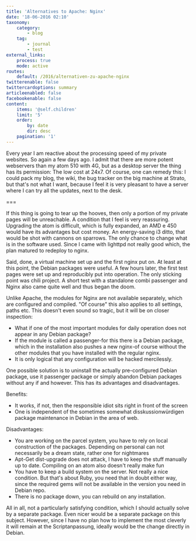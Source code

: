 ```yaml
---
title: 'Alternatives to Apache: Nginx'
date: '18-06-2016 02:10'
taxonomy:
    category:
        - blog
    tag:
        - journal
        - test
external_links:
    process: true
    mode: active
routes:
    default: /2016/alternativen-zu-apache-nginx
twitterenable: false
twittercardoptions: summary
articleenabled: false
facebookenable: false
content:
    items: '@self.children'
    limit: '5'
    order:
        by: date
        dir: desc
    pagination: '1'
---
```


Every year I am reactive about the processing speed of my private websites. So again a few days ago. I admit that there are more potent webservers than my atom 510 with 4G, but as a desktop server the thing has its permission: The low cost at 24x7. Of course, one can remedy this: I could pack my blog, the wiki, the bug tracker on the big machine at Strato, but that's not what I want, because I feel it is very pleasant to have a server where I can try all the updates, next to the desk.

===

If this thing is going to tear up the hooves, then only a portion of my private pages will be unreachable. A condition that I feel is very reassuring. Upgrading the atom is difficult, which is fully expanded, an AMD e 450 would have its advantages but cost money. An energy-saving i3 ditto, that would be shot with cannons on sparrows. The only chance to change what is in the software used. Since I came with lighttpd not really good which, the plan matured to redeploy to nginx.

Said, done, a virtual machine set up and the first nginx put on. At least at this point, the Debian packages were useful. A few hours later, the first test pages were set up and reproducibly put into operation. The only sticking point was chili project. A short test with a standalone combi passenger and Nginx also came quite well and thus began the doom.

Unlike Apache, the modules for Nginx are not available separately, which are configured and compiled. "Of course" this also applies to all settings, paths etc. This doesn't even sound so tragic, but it will be on closer inspection:

* What if one of the most important modules for daily operation does not appear in any Debian package?
* If the module is called a passenger-for this there is a Debian package, which in the installation also pushes a new nginx-of course without the other modules that you have installed with the regular nginx.
* It is only logical that any configuration will be hacked mercilessly.

One possible solution is to uninstall the actually pre-configured Debian package, use it passenger package or simply abandon Debian packages without any if and however. This has its advantages and disadvantages.

Benefits:
* It works, if not, then the responsible idiot sits right in front of the screen
* One is independent of the sometimes somewhat disskussionwürdigen package maintenance in Debian in the area of web.

Disadvantages:
* You are working on the parcel system, you have to rely on local construction of the packages. Depending on personal can not necessarily be a dream state, rather one for nightmares
* Apt-Get dist-upgrade does not attack, I have to keep the stuff manually up to date. Compiling on an atom also doesn't really make fun
* You have to keep a build system on the server. Not really a nice condition. But that's about Ruby, you need that in doubt either way, since the required gems will not be available in the version you need in Debian repo.
* There is no package down, you can rebuild on any installation.

All in all, not a particularly satisfying condition, which I should actually solve by a separate package. Even nicer would be a separate package on this subject. However, since I have no plan how to implement the most cleverly it will remain at the Scriptanpassung, ideally would be the change directly in Debian.
